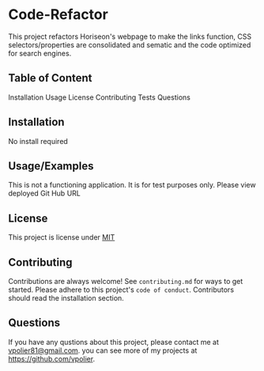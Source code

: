 
# Code-Refactor

This project refactors Horiseon's webpage to make the links function, CSS selectors/properties are consolidated and sematic and the code optimized for search engines.


## Table of Content
Installation
Usage
License
Contributing
Tests
Questions


## Installation

No install required
    

## Usage/Examples

This is not a functioning application. It is for test purposes only.
Please view deployed Git Hub URL


## License

This project is license under [MIT](https://choosealicense.com/licenses/mit/)


## Contributing

Contributions are always welcome!
See `contributing.md` for ways to get started.
Please adhere to this project's `code of conduct`.
Contributors should read the installation section.


## Questions

If you have any qustions about this project, please contact me at vpolier81@gmail.com. you can see more of my projects at https://github.com/vpolier.